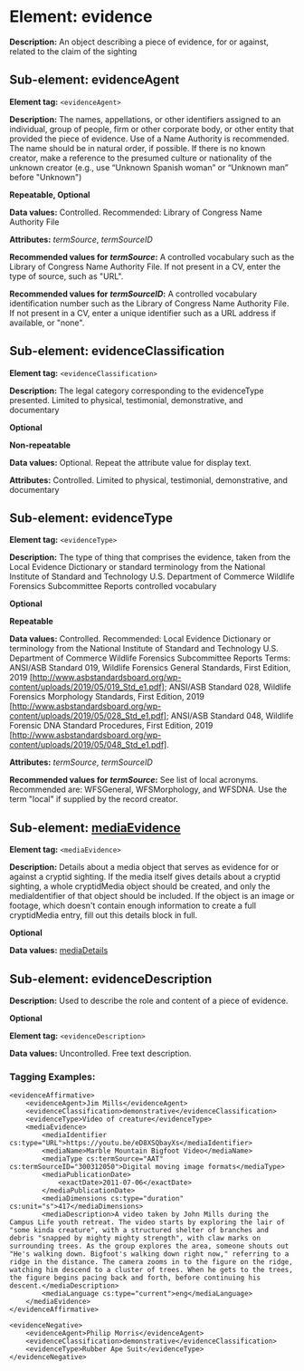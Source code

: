 # Element: evidence

**Description:** An object describing a piece of evidence, for or against, related to the claim of the sighting
 
## Sub-element: evidenceAgent

**Element tag:** `<evidenceAgent>`

**Description:** The names, appellations, or other identifiers assigned to an individual, group of people, firm or other corporate body, or other entity that provided the piece of evidence. Use of a Name Authority is recommended. The name should be in natural order, if possible.  If there is no known creator, make a reference to the presumed culture or nationality of the unknown creator (e.g., use “Unknown Spanish woman” or “Unknown man” before "Unknown")

**Repeatable, Optional**

**Data values:**  Controlled. Recommended: Library of Congress Name Authority File

**Attributes:** *termSource*, *termSourceID*

**Recommended values for *termSource*:** A controlled vocabulary such as the Library of Congress Name Authority File. If not present in a CV, enter the type of source, such as "URL".

**Recommended values for *termSourceID*:** A controlled vocabulary identification number such as the Library of Congress Name Authority File. If not present in a CV, enter a unique identifier such as a URL address if available, or "none".
 
## Sub-element: evidenceClassification

**Element tag:** `<evidenceClassification>`

**Description:** The legal category corresponding to the evidenceType presented. Limited to physical, testimonial, demonstrative, and documentary

**Optional**

**Non-repeatable**

**Data values:** Optional. Repeat the attribute value for display text.

**Attributes:** Controlled. Limited to physical, testimonial, demonstrative, and documentary


## Sub-element: evidenceType

**Element tag:** `<evidenceType>`

**Description:** The type of thing that comprises the evidence, taken from the Local Evidence Dictionary or standard terminology from the National Institute of Standard and Technology U.S. Department of Commerce Wildlife Forensics Subcommittee Reports controlled vocabulary

**Optional**

**Repeatable**

**Data values:**  Controlled. Recommended: Local Evidence Dictionary or terminology from the National Institute of Standard and Technology U.S. Department of Commerce Wildlife Forensics Subcommittee Reports Terms: ANSI/ASB Standard 019, Wildlife Forensics General Standards, First Edition, 2019 [http://www.asbstandardsboard.org/wp-content/uploads/2019/05/019_Std_e1.pdf]; ANSI/ASB Standard 028, Wildlife Forensics Morphology Standards, First Edition, 2019 [http://www.asbstandardsboard.org/wp-content/uploads/2019/05/028_Std_e1.pdf]; ANSI/ASB Standard 048, Wildlife Forensic DNA Standard Procedures, First Edition, 2019 [http://www.asbstandardsboard.org/wp-content/uploads/2019/05/048_Std_e1.pdf].

**Attributes:** *termSource*, *termSourceID*

**Recommended values for *termSource*:** See list of local acronyms. Recommended are: WFSGeneral, WFSMorphology, and WFSDNA. Use the term "local" if supplied by the record creator.

 
## Sub-element: [mediaEvidence](mediaDetails.md)

**Element tag:** `<mediaEvidence>`

**Description:** Details about a media object that serves as evidence for or against a cryptid sighting. If the media itself gives details about a cryptid sighting, a whole cryptidMedia object should be created, and only the mediaIdentifier of that object should be included. If the object is an image or footage, which doesn't contain enough information to create a full cryptidMedia entry, fill out this details block in full.

**Optional**

**Data values:** [mediaDetails](mediaDetails.md)


## Sub-element: evidenceDescription

**Description:** Used to describe the role and content of a piece of evidence.

**Optional**

**Element tag:** `<evidenceDescription>`

**Data values:**  Uncontrolled. Free text description.

### Tagging Examples:
```
<evidenceAffirmative>
    <evidenceAgent>Jim Mills</evidenceAgent>
    <evidenceClassification>demonstrative</evidenceClassification>
    <evidenceType>Video of creature</evidenceType>
    <mediaEvidence>
        <mediaIdentifier cs:type="URL">https://youtu.be/eD8XSQbayXs</mediaIdentifier>
        <mediaName>Marble Mountain Bigfoot Video</mediaName>
        <mediaType cs:termSource="AAT" cs:termSourceID="300312050">Digital moving image formats</mediaType>
        <mediaPublicationDate>
            <exactDate>2011-07-06</exactDate>
        </mediaPublicationDate>
        <mediaDimensions cs:type="duration" cs:unit="s">417</mediaDimensions>
        <mediaDescription>A video taken by John Mills during the Campus Life youth retreat. The video starts by exploring the lair of "some kinda creature", with a structured shelter of branches and debris "snapped by mighty mighty strength", with claw marks on surrounding trees. As the group explores the area, someone shouts out "He's walking down. Bigfoot's walking down right now," referring to a ridge in the distance. The camera zooms in to the figure on the ridge, watching him descend to a cluster of trees. When he gets to the trees, the figure begins pacing back and forth, before continuing his descent.</mediaDescription>
        <mediaLanguage cs:type="current">eng</mediaLanguage>
    </mediaEvidence>
</evidenceAffirmative>
```

```
<evidenceNegative>
    <evidenceAgent>Philip Morris</evidenceAgent>
    <evidenceClassification>demonstrative</evidenceClassification>
    <evidenceType>Rubber Ape Suit</evidenceType>
</evidenceNegative>
```
